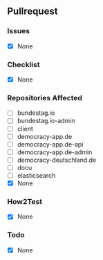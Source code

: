 ## Pullrequest
<!-- Describe the Pullrequest. -->

### Issues
<!-- Which Issues does this fix, which are related?
- fixes #XXX
- relates #XXX
-->
- [X] None

### Checklist
<!-- Anything important to be thought of when deploying?
- [ ] Env-Variables adjustment needed
- [ ] Breaking/critical change
-->
- [X] None

### Repositories Affected
<!-- Did you update any Submodules? -->
- [ ] bundestag.io
- [ ] bundestag.io-admin
- [ ] client
- [ ] democracy-app.de
- [ ] democracy-app.de-api
- [ ] democracy-app.de-admin
- [ ] democracy-deutschland.de
- [ ] docu
- [ ] elasticsearch
- [X] None

### How2Test
<!-- Give a detailed description how to test your PR and confirm it is working as expected. -->
<!-- Maintainers will check the Tests
- [ ] Test1
- [ ] Test2
-->
- [X] None

### Todo
<!-- In case some parts are still missing, list them here.
- [ ] Todo1
- [ ] Todo2
-->
- [X] None
